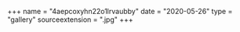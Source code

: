 +++
name = "4aepcoxyhn22o1lrvaubby"
date = "2020-05-26"
type = "gallery"
sourceextension = ".jpg"
+++
